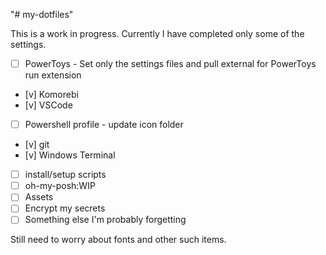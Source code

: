 "# my-dotfiles" 

This is a work in progress. Currently I have completed only some of the settings.

- [ ] PowerToys - Set only the settings files and pull external for PowerToys run extension
- [v] Komorebi
- [v] VSCode
- [ ] Powershell profile - update icon folder
- [v] git
- [v] Windows Terminal
- [ ] install/setup scripts
- [ ] oh-my-posh:WIP
- [ ] Assets
- [ ] Encrypt my secrets
- [ ] Something else I'm probably forgetting

Still need to worry about fonts and other such items.
